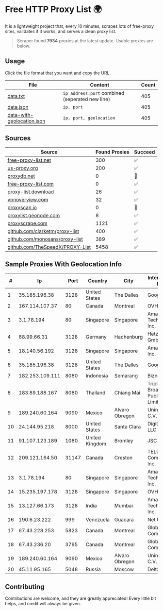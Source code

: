 
# Free HTTP Proxy List 🌍

It is a lightweight project that, every 10 minutes, scrapes lots of free-proxy sites, validates if it works, and serves a clean proxy list.


> Scraper found **7934** proxies at the latest update. Usable proxies are below.

## Usage

Click the file format that you want and copy the URL.


|File|Content|Count|
|----|-------|-----|
|[data.txt](https://raw.githubusercontent.com/themiralay/Proxy-List-World/master/data.txt)|`ip_address:port` combined (seperated new line)|405|
|[data.json](https://raw.githubusercontent.com/themiralay/Proxy-List-World/master/data.json)|`ip, port`|405|
|[data-with-geolocation.json](https://raw.githubusercontent.com/themiralay/Proxy-List-World/master/data-with-geolocation.json)|`ip, port, geolocation`|405|

## Sources

|Source|Found Proxies|Succeed|
|------|-------------|-------|
|[free-proxy-list.net](https://free-proxy-list.net)|300|✅|
|[us-proxy.org](https://www.us-proxy.org)|200|✅|
|[proxydb.net](http://proxydb.net)|0|🚫|
|[free-proxy-list.com](https://free-proxy-list.com/?page=&port=&type%5B%5D=http&type%5B%5D=https&up_time=0&search=Search)|0|✅|
|[proxy-list.download](https://www.proxy-list.download/HTTP)|26|✅|
|[vpnoverview.com](https://vpnoverview.com/privacy/anonymous-browsing/free-proxy-servers)|32|✅|
|[proxyscan.io](https://www.proxyscan.io)|0|🚫|
|[proxylist.geonode.com](https://proxylist.geonode.com/api/proxy-list?limit=300&page=1&sort_by=lastChecked&sort_type=desc&protocols=http,https)|8|✅|
|[proxyscrape.com](https://api.proxyscrape.com/v2/?request=displayproxies&protocol=http&timeout=10000&country=all&ssl=all&anonymity=all)|1121|✅|
|[github.com/clarketm/proxy-list](https://raw.githubusercontent.com/clarketm/proxy-list/master/proxy-list-raw.txt)|400|✅|
|[github.com/monosans/proxy-list](https://raw.githubusercontent.com/monosans/proxy-list/main/proxies/http.txt)|389|✅|
|[github.com/TheSpeedX/PROXY-List](https://raw.githubusercontent.com/TheSpeedX/PROXY-List/master/http.txt)|5458|✅|


## Sample Proxies With Geolocation Info

|#|Ip|Port|Country|City|Internet Service Provider|
|-|--|----|-------|----|-------------------------|
|1|35.185.196.38|3128|United States|The Dalles|Google LLC|
|2|167.114.107.37|80|Canada|Montreal|OVH SAS|
|3|3.1.78.194|80|Singapore|Singapore|Amazon Technologies Inc.|
|4|88.99.66.31|3128|Germany|Hachenburg|Hetzner Online GmbH|
|5|18.140.56.192|3128|Singapore|Singapore|Amazon.com, Inc.|
|6|35.185.196.38|3128|United States|The Dalles|Google LLC|
|7|182.253.109.111|8080|Indonesia|Semarang|Biznet Metronet|
|8|183.89.188.167|8080|Thailand|Chiang Mai|Triple T Broadband Public Company Limited|
|9|189.240.60.164|9090|Mexico|Alvaro Obregon|Uninet S.A. de C.V.|
|10|24.144.95.218|8000|United States|Santa Clara|DigitalOcean, LLC|
|11|91.107.123.189|1080|United Kingdom|Bromley|JSC IOT|
|12|209.121.164.50|31147|Canada|Creston|TELUS Communications Inc.|
|13|3.1.78.194|80|Singapore|Singapore|Amazon Technologies Inc.|
|14|15.235.197.178|3128|Singapore|Singapore|OVH SAS|
|15|13.127.66.173|3128|India|Mumbai|Amazon Technologies Inc.|
|16|190.6.23.222|999|Venezuela|Guacara|Net Uno|
|17|67.43.228.253|5823|Canada|Montreal|GloboTech Communications|
|18|67.43.236.20|3795|Canada|Montreal|GloboTech Communications|
|19|189.240.60.164|9090|Mexico|Alvaro Obregon|Uninet S.A. de C.V.|
|20|45.11.95.165|5048|Russia|Moscow|Delta Ltd|



## Contributing

Contributions are welcome, and they are greatly appreciated! Every
little bit helps, and credit will always be given.

